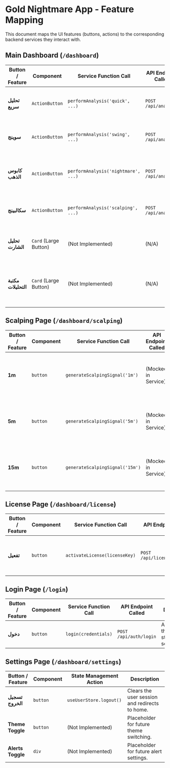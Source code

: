 # Gold Nightmare App - Feature Mapping

This document maps the UI features (buttons, actions) to the corresponding backend services they interact with.

## Main Dashboard (`/dashboard`)

| Button / Feature       | Component           | Service Function Call                 | API Endpoint Called        | Description                                                                 |
| ---------------------- | ------------------- | ------------------------------------- | -------------------------- | --------------------------------------------------------------------------- |
| **تحليل سريع**        | `ActionButton`      | `performAnalysis('quick', ...)`       | `POST /api/analysis`       | Performs a quick AI analysis, costing 1 point.                              |
| **سوينج**              | `ActionButton`      | `performAnalysis('swing', ...)`       | `POST /api/analysis`       | Performs a swing trade analysis, costing 3 points.                          |
| **كابوس الذهب**        | `ActionButton`      | `performAnalysis('nightmare', ...)`   | `POST /api/analysis`       | Performs a deep "Nightmare" analysis, costing 5 points.                     |
| **سكالبينج**           | `ActionButton`      | `performAnalysis('scalping', ...)`    | `POST /api/analysis`       | Performs a scalping analysis, costing 2 points.                             |
| **تحليل الشارت**      | `Card` (Large Button) | (Not Implemented)                     | (N/A)                      | Navigates to a future chat/image analysis page.                             |
| **مكتبة التحليلات** | `Card` (Large Button) | (Not Implemented)                     | (N/A)                      | Navigates to a future page showing past analysis results.                   |

## Scalping Page (`/dashboard/scalping`)

| Button / Feature | Component | Service Function Call              | API Endpoint Called | Description                                        |
| ---------------- | --------- | ---------------------------------- | ------------------- | -------------------------------------------------- |
| **1m**           | `button`  | `generateScalpingSignal('1m')`     | (Mocked in Service) | Generates a new scalping signal for the 1-minute timeframe. |
| **5m**           | `button`  | `generateScalpingSignal('5m')`     | (Mocked in Service) | Generates a new scalping signal for the 5-minute timeframe. |
| **15m**          | `button`  | `generateScalpingSignal('15m')`    | (Mocked in Service) | Generates a new scalping signal for the 15-minute timeframe.|

## License Page (`/dashboard/license`)

| Button / Feature | Component | Service Function Call              | API Endpoint Called          | Description                                        |
| ---------------- | --------- | ---------------------------------- | ---------------------------- | -------------------------------------------------- |
| **تفعيل**        | `button`  | `activateLicense(licenseKey)`      | `POST /api/license/activate` | Activates a license key to add points to the user's account. |

## Login Page (`/login`)

| Button / Feature | Component | Service Function Call        | API Endpoint Called      | Description                               |
| ---------------- | --------- | ---------------------------- | ------------------------ | ----------------------------------------- |
| **دخول**         | `button`  | `login(credentials)`         | `POST /api/auth/login`   | Authenticates the user and starts a session. |

## Settings Page (`/dashboard/settings`)

| Button / Feature    | Component | State Management Action | Description                               |
| ------------------- | --------- | ----------------------- | ----------------------------------------- |
| **تسجيل الخروج** | `button`  | `useUserStore.logout()` | Clears the user session and redirects to home. |
| **Theme Toggle**    | `button`  | (Not Implemented)       | Placeholder for future theme switching.   |
| **Alerts Toggle**   | `div`     | (Not Implemented)       | Placeholder for future alert settings.    |

